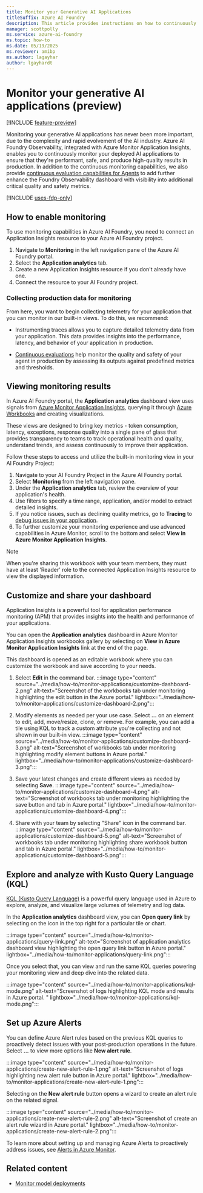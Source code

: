 ```yaml
---
title: Monitor your Generative AI Applications
titleSuffix: Azure AI Foundry
description: This article provides instructions on how to continuously monitor Generative AI Applications.
manager: scottpolly
ms.service: azure-ai-foundry
ms.topic: how-to
ms.date: 05/19/2025
ms.reviewer: amibp
ms.author: lagayhar  
author: lgayhardt
---
```


# Monitor your generative AI applications (preview)

[!INCLUDE [feature-preview](../includes/feature-preview.md)]

Monitoring your generative AI applications has never been more important, due to the complexity and rapid evolvement of the AI industry. Azure AI Foundry Observability, integrated with Azure Monitor Application Insights, enables you to continuously monitor your deployed AI applications to ensure that they're performant, safe, and produce high-quality results in production. In addition to the continuous monitoring capabilities, we also provide [continuous evaluation capabilities for Agents](./continuous-evaluation-agents.md) to add further enhance the Foundry Observability dashboard with visibility into additional critical quality and safety metrics.

[!INCLUDE [uses-fdp-only](../includes/uses-fdp-only.md)] 
## How to enable monitoring

To use monitoring capabilities in Azure AI Foundry, you need to connect an Application Insights resource to your Azure AI Foundry project.

1. Navigate to **Monitoring** in the left navigation pane of the Azure AI Foundry portal.
2. Select the **Application analytics** tab.
3. Create a new Application Insights resource if you don't already have one.
4. Connect the resource to your AI Foundry project.

### Collecting production data for monitoring

From here, you want to begin collecting telemetry for your application that you can monitor in our built-in views. To do this, we recommend:

- Instrumenting traces allows you to capture detailed telemetry data from your application. This data provides insights into the performance, latency, and behavior of your application in production.

- [Continuous evaluations](./continuous-evaluation-agents.md) help monitor the quality and safety of your agent in production by assessing its outputs against predefined metrics and thresholds.

## Viewing monitoring results

In Azure AI Foundry portal, the **Application analytics** dashboard view uses signals from [Azure Monitor Application Insights](/azure/azure-monitor/app/overview-dashboard), querying it through [Azure Workbooks](/azure/azure-monitor/visualize/workbooks-overview) and creating visualizations.

These views are designed to bring key metrics - token consumption, latency, exceptions, response quality into a single pane of glass that provides transparency to teams to track operational health and quality, understand trends, and assess continuously to improve their application.

Follow these steps to access and utilize the built-in monitoring view in your AI Foundry Project:

1. Navigate to your AI Foundry Project in the Azure AI Foundry portal.
2. Select **Monitoring** from the left navigation pane.
3. Under the **Application analytics** tab, review the overview of your application's health.
4. Use filters to specify a time range, application, and/or model to extract detailed insights.
5. If you notice issues, such as declining quality metrics, go to **Tracing**  to [debug issues in your application](./develop/trace-application.md).
6. To further customize your monitoring experience and use advanced capabilities in Azure Monitor, scroll to the bottom and select **View in Azure Monitor Application Insights**.

> [!NOTE]
> When you're sharing this workbook with your team members, they must have at least 'Reader' role to the connected Application Insights resource to view the displayed information.

## Customize and share your dashboard

Application Insights is a powerful tool for application performance monitoring (APM) that provides insights into the health and performance of your applications.

You can open the **Application analytics** dashboard in Azure Monitor Application Insights workbooks gallery by selecting on **View in Azure Monitor Application Insights** link at the end of the page.

This dashboard is opened as an editable workbook where you can customize the workbook and save according to your needs.

1. Select **Edit** in the command bar.
    :::image type="content" source="../media/how-to/monitor-applications/customize-dashboard-2.png" alt-text="Screenshot of the workbooks tab under monitoring highlighting the edit button in the Azure portal." lightbox="../media/how-to/monitor-applications/customize-dashboard-2.png":::

2. Modify elements as needed per your use case. Select **...** on an element to edit, add, move/resize, clone, or remove. For example, you can add a tile using KQL to track a custom attribute you're collecting and not shown in our built-in view.
    :::image type="content" source="../media/how-to/monitor-applications/customize-dashboard-3.png" alt-text="Screenshot of workbooks tab under monitoring highlighting modify element buttons in Azure portal." lightbox="../media/how-to/monitor-applications/customize-dashboard-3.png":::

3. Save your latest changes and create different views as needed by selecting **Save**.
    :::image type="content" source="../media/how-to/monitor-applications/customize-dashboard-4.png" alt-text="Screenshot of workbooks tab under monitoring highlighting the save button and tab in Azure portal." lightbox="../media/how-to/monitor-applications/customize-dashboard-4.png":::

4. Share with your team by selecting "Share" icon in the command bar.
    :::image type="content" source="../media/how-to/monitor-applications/customize-dashboard-5.png" alt-text="Screenshot of workbooks tab under monitoring highlighting share workbook button and tab in Azure portal." lightbox="../media/how-to/monitor-applications/customize-dashboard-5.png":::

## Explore and analyze with Kusto Query Language (KQL)

[KQL (Kusto Query Language)](/kusto/query/) is a powerful query language used in Azure to explore, analyze, and visualize large volumes of telemetry and log data.

In the **Application analytics** dashboard view, you can **Open query link** by selecting on the icon in the top right for a particular tile or chart.

:::image type="content" source="../media/how-to/monitor-applications/query-link.png" alt-text="Screenshot of application analytics dashboard view highlighting the open query link button in Azure portal." lightbox="../media/how-to/monitor-applications/query-link.png":::

Once you select that, you can view and run the same KQL queries powering your monitoring view and deep dive into the related data.

:::image type="content" source="../media/how-to/monitor-applications/kql-mode.png" alt-text="Screenshot of logs highlighting KQL mode and results in Azure portal. " lightbox="../media/how-to/monitor-applications/kql-mode.png":::

## Set up Azure Alerts

You can define Azure Alert rules based on the previous KQL queries to proactively detect issues with your post-production operations in the future. Select **...** to view more options like **New alert rule**.

:::image type="content" source="../media/how-to/monitor-applications/create-new-alert-rule-1.png" alt-text="Screenshot of logs highlighting new alert rule button in Azure portal." lightbox="../media/how-to/monitor-applications/create-new-alert-rule-1.png":::

Selecting on the **New alert rule** button opens a wizard to create an alert rule on the related signal.

:::image type="content" source="../media/how-to/monitor-applications/create-new-alert-rule-2.png" alt-text="Screenshot of create an alert rule wizard in Azure portal." lightbox="../media/how-to/monitor-applications/create-new-alert-rule-2.png":::

To learn more about setting up and managing Azure Alerts to proactively address issues, see [Alerts in Azure Monitor](/azure/azure-monitor/alerts/alerts-overview).

## Related content

- [Monitor model deployments](../model-inference/how-to/monitor-models.md#metrics-explorer)
